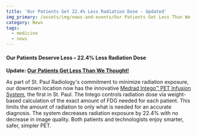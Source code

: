 ```yaml
---
title: 'Our Patients Get 22.4% Less Radiation Dose - Updated'
img_primary: /assets/img/news-and-events/Our Patients Get Less Than We Thought-20151104151350.jpg
category: News
tags:
  - medicine
  - news
---
```

<h4>Our Patients Deserve Less – 22.4% Less Radiation Dose</h4><p><strong>Update: <a href="http://www.stpaulradiology.com/news-and-events/our-patients-get-33-8-percent-less-radiation-dose" target="_blank">Our Patients Get Less Than We Thought!</a></strong></p><p>As part of St. Paul Radiology's commitment to minimize radiation exposure, our downtown location now has the innovative <a href="http://www.medrad.com/en-us/info/products/Pages/Intego.aspx" target="_blank">Medrad Intego™ PET Infusion System</a>, the first in St. Paul. The Intego controls radiation dose via weight-based calculation of the exact amount of FDG needed for each patient. This limits the amount of radiation to only what is needed for an accurate diagnosis. The system decreases radiation exposure by 22.4% with no decrease in image quality. Both patients and technologists enjoy smarter, safer, simpler PET.</p>